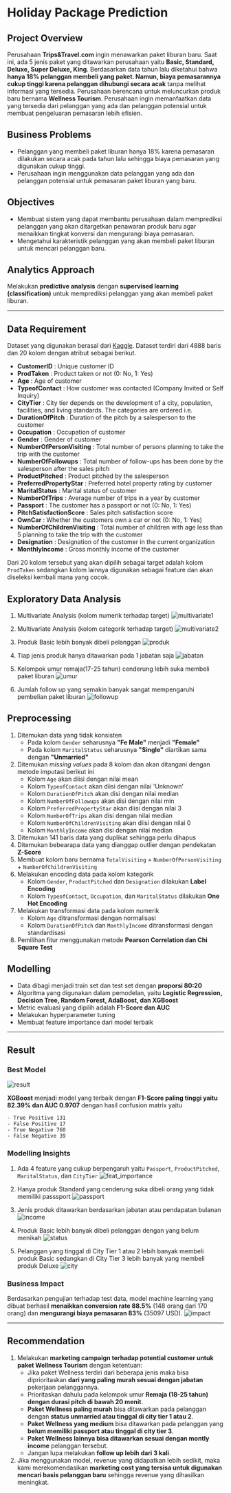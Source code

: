 # Holiday Package Prediction

## Project Overview
Perusahaan **Trips&Travel.com** ingin menawarkan paket liburan baru. Saat ini, ada 5 jenis paket yang ditawarkan perusahaan yaitu **Basic, Standard, Deluxe, Super Deluxe, King**. Berdasarkan data tahun lalu diketahui bahwa **hanya 18% pelanggan membeli yang paket. Namun, biaya pemasarannya cukup tinggi karena pelanggan dihubungi secara acak** tanpa melihat informasi yang tersedia. Perusahaan berencana untuk meluncurkan produk baru bernama **Wellness Tourism**. Perusahaan ingin memanfaatkan data yang tersedia dari pelanggan yang ada dan pelanggan potensial untuk membuat pengeluaran pemasaran lebih efisien.

## Business Problems
- Pelanggan yang membeli paket liburan hanya 18% karena pemasaran dilakukan secara acak pada tahun lalu sehingga biaya pemasaran yang digunakan cukup tinggi.
- Perusahaan ingin menggunakan data pelanggan yang ada dan pelanggan potensial untuk pemasaran paket liburan yang baru.

## Objectives
- Membuat sistem yang dapat membantu perusahaan dalam memprediksi pelanggan yang akan ditargetkan penawaran produk baru agar menaikkan tingkat konversi dan mengurangi biaya pemasaran.
- Mengetahui karakteristik pelanggan yang akan membeli paket liburan untuk mencari pelanggan baru.

## Analytics Approach
Melakukan **predictive analysis** dengan **supervised learning (classification)** untuk memprediksi pelanggan yang akan membeli paket liburan.

<hr>

## Data Requirement
Dataset yang digunakan berasal dari [Kaggle](https://www.kaggle.com/datasets/susant4learning/holiday-package-purchase-prediction). Dataset terdiri dari 4888 baris dan 20 kolom dengan atribut sebagai berikut.

- **CustomerID** : Unique customer ID
- **ProdTaken** : Product taken or not (0: No, 1: Yes)
- **Age** : Age of customer
- **TypeofContact** : How customer was contacted (Company Invited or Self Inquiry)
- **CityTier** : City tier depends on the development of a city, population, facilities, and living standards. The categories are ordered i.e.
- **DurationOfPitch** : Duration of the pitch by a salesperson to the customer
- **Occupation** : Occupation of customer
- **Gender** : Gender of customer
- **NumberOfPersonVisiting** : Total number of persons planning to take the trip with the customer
- **NumberOfFollowups** : Total number of follow-ups has been done by the salesperson after the sales pitch
- **ProductPitched** : Product pitched by the salesperson
- **PreferredPropertyStar** : Preferred hotel property rating by customer
- **MaritalStatus** : Marital status of customer
- **NumberOfTrips** : Average number of trips in a year by customer
- **Passport** : The customer has a passport or not (0: No, 1: Yes)
- **PitchSatisfactionScore** : Sales pitch satisfaction score
- **OwnCar** : Whether the customers own a car or not (0: No, 1: Yes)
- **NumberOfChildrenVisiting** : Total number of children with age less than 5 planning to take the trip with the customer
- **Designation** : Designation of the customer in the current organization
- **MonthlyIncome** : Gross monthly income of the customer

Dari 20 kolom tersebut yang akan dipilih sebagai target adalah kolom `ProdTaken` sedangkan kolom lainnya digunakan sebagai feature dan akan diseleksi kembali mana yang cocok.

## Exploratory Data Analysis
1. Multivariate Analysis (kolom numerik terhadap target)
![multivariate1](/fig/multivariate_analysis_num.png)

2. Multivariate Analysis (kolom categorik terhadap target)
![multivariate2](/fig/multivariate_analysis_cat.png)

3. Produk Basic lebih banyak dibeli pelanggan
![produk](/fig/insight1.png)

4. Tiap jenis produk hanya ditawarkan pada 1 jabatan saja
![jabatan](/fig/04.png)

5. Kelompok umur remaja(17-25 tahun) cenderung lebih suka membeli paket liburan
![umur](/fig/01.png)

6. Jumlah follow up yang semakin banyak sangat mempengaruhi pembelian paket liburan
![followup](/fig/insight2.png)


## Preprocessing
1. Ditemukan data yang tidak konsisten
    - Pada kolom `Gender` seharusnya **"Fe Male"** menjadi **"Female"**
    - Pada kolom `MaritalStatus` seharusnya **"Single"** diartikan sama dengan **"Unmarried"**
2. Ditemukan *missing values* pada 8 kolom dan akan ditangani dengan metode imputasi berikut ini
    - Kolom `Age` akan diisi dengan nilai mean
    - Kolom `TypeofContact` akan diisi dengan nilai 'Unknown'
    - Kolom `DurationOfPitch` akan disi dengan nilai median
    - Kolom `NumberOfFollowups` akan disi dengan nilai min
    - Kolom `PreferredPropertyStar` akan diisi dengan nilai 3
    - Kolom `NumberOfTrips` akan disi dengan nilai median
    - Kolom `NumberOfChildrenVisiting` akan diisi dengan nilai 0
    - Kolom `MonthlyIncome` akan disi dengan nilai median
3. Ditemukan 141 baris data yang duplikat sehingga perlu dihapus
4. Ditemukan bebearapa data yang dianggap outlier dengan pendekatan **Z-Score**
5. Membuat kolom baru bernama `TotalVisiting` = `NumberOfPersonVisiting` + `NumberOfChildrenVisiting`
6. Melakukan encoding data pada kolom kategorik
    - Kolom `Gender`, `ProductPitched` dan `Designation` dilakukan **Label Encoding**
    - Kolom `TypeofContact`, `Occupation`, dan `MaritalStatus` dilakukan **One Hot Encoding**
7. Melakukan transformasi data pada kolom numerik
    - Kolom `Age` ditransformasi dengan normalisasi
    - Kolom `DurationOfPitch` dan `MonthlyIncome` ditransformasi dengan standardisasi
8. Pemilihan fitur menggunakan metode **Pearson Correlation dan Chi Square Test**

## Modelling
- Data dibagi menjadi train set dan test set dengan **proporsi 80:20**
- Algoritma yang digunakan dalam pemodelan, yaitu **Logistic Regression, Decision Tree, Random Forest, AdaBoost, dan XGBoost**
- Metric evaluasi yang dipilih adalah **F1-Score dan AUC**
- Melakukan hyperparameter tuning
- Membuat feature importance dari model terbaik

<hr>

## Result

### Best Model
![result](/fig/model_result.PNG)

**XGBoost** menjadi model yang terbaik dengan **F1-Score paling tinggi yaitu 82.39% dan AUC 0.9707** dengan hasil confusion matrix yaitu

    - True Positive 131
    - False Positive 17
    - True Negative 760
    - False Negative 39

### Modelling Insights
1. Ada 4 feature yang cukup berpengaruh yaitu `Passport`, `ProductPitched`, `MaritalStatus`, dan `CityTier`
![feat_importance](/fig/feature_importance.png)

2. Hanya produk Standard yang cenderung suka dibeli orang yang tidak memiliki passsport
![passport](/fig/06.png)

3. Jenis produk ditawarkan berdasarkan jabatan atau pendapatan bulanan
![income](/fig/05.png)

4. Produk Basic lebih banyak dibeli pelanggan dengan yang belum menikah
![status](/fig/07.png)

5. Pelanggan yang tinggal di City Tier 1 atau 2 lebih banyak membeli produk Basic sedangkan di City Tier 3 lebih banyak yang membeli produk Deluxe
![city](/fig/08.png)

### Business Impact
Berdasarkan pengujian terhadap test data, model machine learning yang dibuat berhasil **menaikkan conversion rate 88.5%** (148 orang dari 170 orang) dan **mengurangi biaya pemasaran 83%** (35097 USD).
![impact](/fig/model_impact.PNG)

<hr>

## Recommendation
1. Melakukan **marketing campaign terhadap potential customer untuk paket Wellness Tourism** dengan ketentuan:
    - Jika paket Wellness terdiri dari beberapa jenis maka bisa diprioritaskan **dari yang paling murah sesuai dengan jabatan** pekerjaan pelanggannya.
    - Prioritaskan dahulu pada kelompok umur **Remaja (18-25 tahun) dengan durasi pitch di bawah 20 menit**.
    - **Paket Wellness paling murah** bisa ditawarkan pada pelanggan dengan **status unmarried atau tinggal di city tier 1 atau 2**.
    - **Paket Wellness yang medium** bisa ditawarkan pada pelanggan yang **belum memiliki passport atau tinggal di city tier 3**.
    - **Paket Wellness lainnya bisa ditawarkan sesuai dengan montly income** pelanggan tersebut.
    - Jangan lupa melakukan **follow up lebih dari 3 kali**.
2. Jika menggunakan model, revenue yang didapatkan lebih sedikit, maka kami merekomendasikan **marketing cost yang tersisa untuk digunakan mencari basis pelanggan baru** sehingga revenue yang dihasilkan meningkat.
